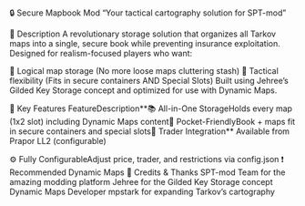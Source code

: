 🔒 Secure Mapbook Mod
“Your tactical cartography solution for SPT-mod”

📌 Description
A revolutionary storage solution that organizes all Tarkov maps into a single, secure book while preventing insurance exploitation. Designed for realism-focused players who want:

📍 Logical map storage (No more loose maps cluttering stash)
🎯 Tactical flexibility (Fits in secure containers AND Special Slots)
Built using Jehree’s Gilded Key Storage concept and optimized for use with Dynamic Maps.

🌟 Key Features
FeatureDescription**📚 All-in-One StorageHolds every map (1x2 slot) including Dynamic Maps content👝 Pocket-FriendlyBook + maps fit in secure containers and special slots🛒 Trader Integration**
Available from Prapor LL2 (configurable)

⚙️ Fully ConfigurableAdjust price, trader, and restrictions via config.json ❗ Recommended
Dynamic Maps
📜 Credits & Thanks
SPT-mod Team for the amazing modding platform
Jehree for the Gilded Key Storage concept
Dynamic Maps Developer mpstark for expanding Tarkov’s cartography
